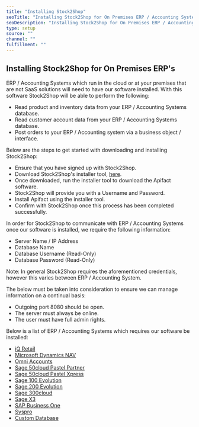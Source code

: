 ```yaml
---
title: "Installing Stock2Shop"
seoTitle: "Installing Stock2Shop for On Premises ERP / Accounting Systems"
seoDescription: "Installing Stock2Shop for On Premises ERP / Accounting Systems"
type: setup
source: ""
channel: ""
fulfillment: ""
---
```


## Installing Stock2Shop for On Premises ERP's
ERP / Accounting Systems which run in the cloud or at your premises that are not SaaS solutions will need to have our software installed.
With this software Stock2Shop will be able to perform the following:

- Read product and inventory data from your ERP / Accounting Systems database.
- Read customer account data from your ERP / Accounting Systems database.
- Post orders to your ERP / Accounting system via a business object / interface.

Below are the steps to get started with downloading and installing Stock2Shop:

- Ensure that you have signed up with Stock2Shop.
- Download Stock2Shop's installer tool, [here](https://apifact.com "Stock2Shop Apifact installer download link").
- Once downloaded, run the installer tool to download the Apifact software.
- Stock2Shop will provide you with a Username and Password.
- Install Apifact using the installer tool.
- Confirm with Stock2Shop once this process has been completed successfully.

In order for Stock2Shop to communicate with ERP / Accounting Systems once our software is installed, we require the following information:

- Server Name / IP Address
- Database Name
- Database Username (Read-Only)
- Database Password (Read-Only)

Note: In general Stock2Shop requires the aforementioned credentials, however this varies between ERP / Accounting System.

The below must be taken into consideration to ensure we can manage information on a continual basis:

- Outgoing port 8080 should be open.
- The server must always be online.
- The user must have full admin rights.

Below is a list of ERP / Accounting Systems which requires our software be installed:

- [iQ Retail](/help/setup/iq-retail/ "iQ Retail Setup and Configuration")
- [Microsoft Dynamics NAV](/help/setup/microsoft-dynamics-nav/ "Microsoft Dynamics NAV Setup and Configuration")
- [Omni Accounts](/help/setup/omni-accounts/ "Omni Accounts Setup and Configuration")
- [Sage 50cloud Pastel Partner](/help/setup/sage-50cloud-pastel-partner/ "Sage 50cloud Pastel Partner Setup and Configuration")
- [Sage 50cloud Pastel Xpress](/help/setup/sage-50cloud-pastel-xpress/ "Sage 50cloud Pastel Xpress Setup and Configuration")
- [Sage 100 Evolution](/help/setup/sage-100-evolution/ "Sage 100 Evolution Setup and Configuration")
- [Sage 200 Evolution](/help/setup/sage-200-evolution/ "Sage 200 Evolution Setup and Configuration")
- [Sage 300cloud](/help/setup/sage-300cloud/ "Sage 300cloud Setup and Configuration")
- [Sage X3](/help/setup/sage-x3/ "Sage X3 Setup and Configuration")
- [SAP Business One](/help/setup/sap-business-one/ "SAP Business One Setup and Configuration")
- [Syspro](/help/setup/syspro/ "Syspro Setup and Configuration")
- [Custom Database](/help/setup/custom-database/ "Custom Database Setup and Configuration")


